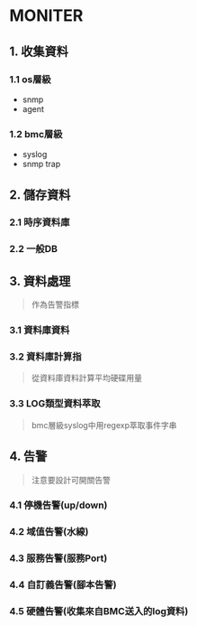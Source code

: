 # MONITER
## 1. 收集資料
### 1.1 os層級
* snmp
* agent
### 1.2 bmc層級
* syslog
* snmp trap

## 2. 儲存資料
### 2.1 時序資料庫
### 2.2 一般DB

## 3. 資料處理
> 作為告警指標
### 3.1 資料庫資料
### 3.2 資料庫計算指
> 從資料庫資料計算平均硬碟用量
### 3.3 LOG類型資料萃取
> bmc層級syslog中用regexp萃取事件字串

## 4. 告警
> 注意要設計可開關告警
### 4.1 停機告警(up/down)
### 4.2 域值告警(水線)
### 4.3 服務告警(服務Port)
### 4.4 自訂義告警(腳本告警)
### 4.5 硬體告警(收集來自BMC送入的log資料)